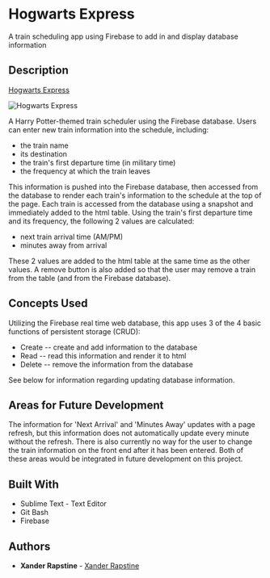 # Hogwarts Express

A train scheduling app using Firebase to add in and display database information

## Description

[Hogwarts Express](https://xandromus.github.io/hogwarts-express/public/index.html)

![Hogwarts Express](https://xandromus.github.io/responsive-portfolio/assets/images/train.png)

A Harry Potter-themed train scheduler using the Firebase database. Users can enter new train information into the schedule, including:

- the train name
- its destination
- the train's first departure time (in military time)
- the frequency at which the train leaves

This information is pushed into the Firebase database, then accessed from the database to render each train's information to the schedule at the top of the page. Each train is accessed from the database using a snapshot and immediately added to the html table. Using the train's first departure time and its frequency, the following 2 values are calculated:

- next train arrival time (AM/PM)
- minutes away from arrival

These 2 values are added to the html table at the same time as the other values. A remove button is also added so that the user may remove a train from the table (and from the Firebase database).

## Concepts Used

Utilizing the Firebase real time web database, this app uses 3 of the 4 basic functions of persistent storage (CRUD):

- Create -- create and add information to the database
- Read -- read this information and render it to html
- Delete -- remove the information from the database

See below for information regarding updating database information.

## Areas for Future Development

The information for 'Next Arrival' and 'Minutes Away' updates with a page refresh, but this information does not automatically update every minute without the refresh. There is also currently no way for the user to change the train information on the front end after it has been entered. Both of these areas would be integrated in future development on this project.

## Built With

- Sublime Text - Text Editor
- Git Bash
- Firebase

## Authors

- **Xander Rapstine** - [Xander Rapstine](https://github.com/Xandromus)